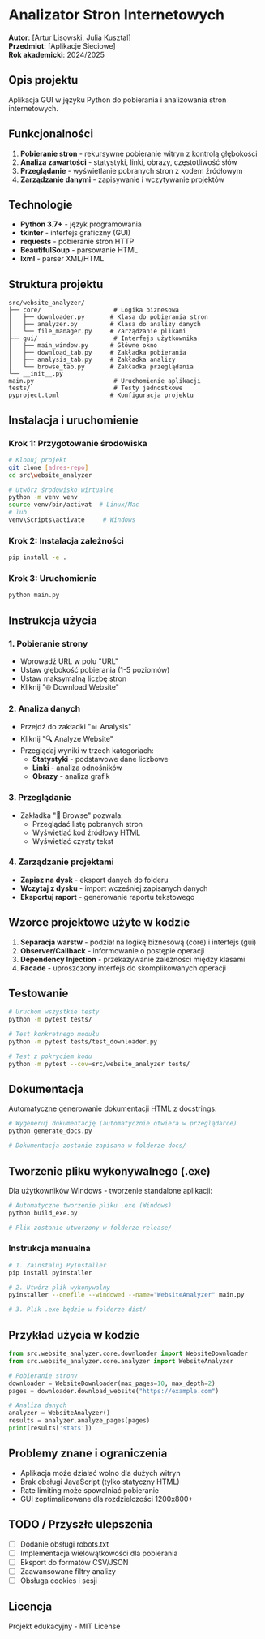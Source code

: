 # Analizator Stron Internetowych

**Autor**: [Artur Lisowski, Julia Kusztal]  
**Przedmiot**: [Aplikacje Sieciowe]  
**Rok akademicki**: 2024/2025

## Opis projektu

Aplikacja GUI w języku Python do pobierania i analizowania stron internetowych.

## Funkcjonalności

1. **Pobieranie stron** - rekursywne pobieranie witryn z kontrolą głębokości
2. **Analiza zawartości** - statystyki, linki, obrazy, częstotliwość słów
3. **Przeglądanie** - wyświetlanie pobranych stron z kodem źródłowym
4. **Zarządzanie danymi** - zapisywanie i wczytywanie projektów

## Technologie

- **Python 3.7+** - język programowania
- **tkinter** - interfejs graficzny (GUI)
- **requests** - pobieranie stron HTTP
- **BeautifulSoup** - parsowanie HTML
- **lxml** - parser XML/HTML

## Struktura projektu

```
src/website_analyzer/
├── core/                    # Logika biznesowa
│   ├── downloader.py       # Klasa do pobierania stron
│   ├── analyzer.py         # Klasa do analizy danych
│   └── file_manager.py     # Zarządzanie plikami
├── gui/                     # Interfejs użytkownika
│   ├── main_window.py      # Główne okno
│   ├── download_tab.py     # Zakładka pobierania
│   ├── analysis_tab.py     # Zakładka analizy
│   └── browse_tab.py       # Zakładka przeglądania
└── __init__.py
main.py                      # Uruchomienie aplikacji
tests/                       # Testy jednostkowe
pyproject.toml              # Konfiguracja projektu
```

## Instalacja i uruchomienie

### Krok 1: Przygotowanie środowiska

```bash
# Klonuj projekt
git clone [adres-repo]
cd src\website_analyzer

# Utwórz środowisko wirtualne
python -m venv venv
source venv/bin/activat  # Linux/Mac
# lub
venv\Scripts\activate     # Windows
```

### Krok 2: Instalacja zależności

```bash
pip install -e .
```

### Krok 3: Uruchomienie

```bash
python main.py
```

## Instrukcja użycia

### 1. Pobieranie strony

- Wprowadź URL w polu "URL"
- Ustaw głębokość pobierania (1-5 poziomów)
- Ustaw maksymalną liczbę stron
- Kliknij "🌐 Download Website"

### 2. Analiza danych

- Przejdź do zakładki "📊 Analysis"
- Kliknij "🔍 Analyze Website"
- Przeglądaj wyniki w trzech kategoriach:
  - **Statystyki** - podstawowe dane liczbowe
  - **Linki** - analiza odnośników
  - **Obrazy** - analiza grafik

### 3. Przeglądanie

- Zakładka "📖 Browse" pozwala:
  - Przeglądać listę pobranych stron
  - Wyświetlać kod źródłowy HTML
  - Wyświetlać czysty tekst

### 4. Zarządzanie projektami

- **Zapisz na dysk** - eksport danych do folderu
- **Wczytaj z dysku** - import wcześniej zapisanych danych
- **Eksportuj raport** - generowanie raportu tekstowego

## Wzorce projektowe użyte w kodzie

1. **Separacja warstw** - podział na logikę biznesową (core) i interfejs (gui)
2. **Observer/Callback** - informowanie o postępie operacji
3. **Dependency Injection** - przekazywanie zależności między klasami
4. **Facade** - uproszczony interfejs do skomplikowanych operacji

## Testowanie

```bash
# Uruchom wszystkie testy
python -m pytest tests/

# Test konkretnego modułu
python -m pytest tests/test_downloader.py

# Test z pokryciem kodu
python -m pytest --cov=src/website_analyzer tests/
```

## Dokumentacja

Automatyczne generowanie dokumentacji HTML z docstrings:

```bash
# Wygeneruj dokumentację (automatycznie otwiera w przeglądarce)
python generate_docs.py

# Dokumentacja zostanie zapisana w folderze docs/
```

## Tworzenie pliku wykonywalnego (.exe)

Dla użytkowników Windows - tworzenie standalone aplikacji:

```bash
# Automatyczne tworzenie pliku .exe (Windows)
python build_exe.py

# Plik zostanie utworzony w folderze release/
```

### Instrukcja manualna

```bash
# 1. Zainstaluj PyInstaller
pip install pyinstaller

# 2. Utwórz plik wykonywalny
pyinstaller --onefile --windowed --name="WebsiteAnalyzer" main.py

# 3. Plik .exe będzie w folderze dist/
```

## Przykład użycia w kodzie

```python
from src.website_analyzer.core.downloader import WebsiteDownloader
from src.website_analyzer.core.analyzer import WebsiteAnalyzer

# Pobieranie strony
downloader = WebsiteDownloader(max_pages=10, max_depth=2)
pages = downloader.download_website("https://example.com")

# Analiza danych
analyzer = WebsiteAnalyzer()
results = analyzer.analyze_pages(pages)
print(results['stats'])
```

## Problemy znane i ograniczenia

- Aplikacja może działać wolno dla dużych witryn
- Brak obsługi JavaScript (tylko statyczny HTML)
- Rate limiting może spowalniać pobieranie
- GUI zoptimalizowane dla rozdzielczości 1200x800+

## TODO / Przyszłe ulepszenia

- [ ] Dodanie obsługi robots.txt
- [ ] Implementacja wielowątkowości dla pobierania
- [ ] Eksport do formatów CSV/JSON
- [ ] Zaawansowane filtry analizy
- [ ] Obsługa cookies i sesji

## Licencja

Projekt edukacyjny - MIT License
